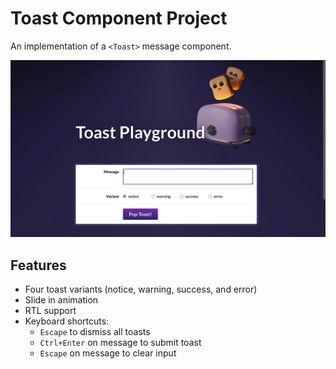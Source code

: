 # Toast Component Project

An implementation of a `<Toast>` message component.

![Screen recording showing 3 toast messages popping up from user input](./docs/toast-demo.gif)

## Features

- Four toast variants (notice, warning, success, and error)
- Slide in animation
- RTL support
- Keyboard shortcuts:
  - `Escape` to dismiss all toasts
  - `Ctrl+Enter` on message to submit toast
  - `Escape` on message to clear input
